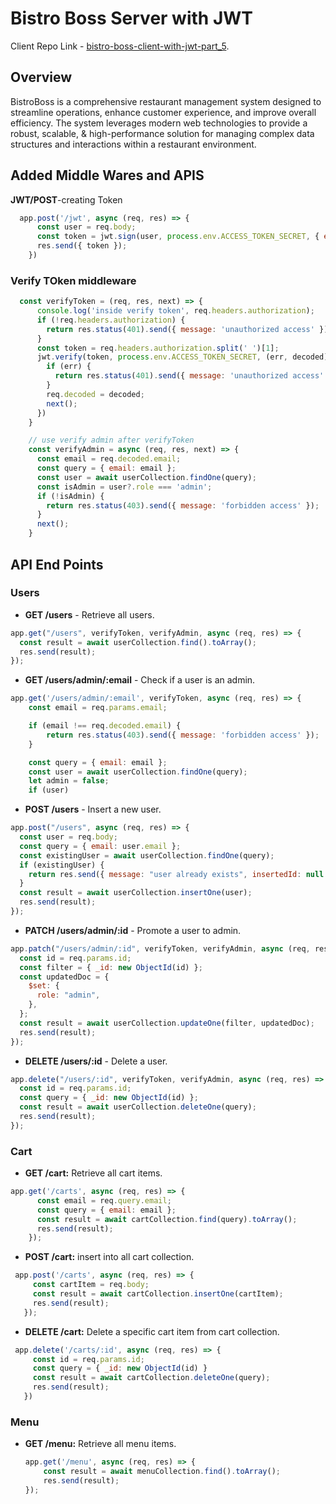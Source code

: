 # Bistro Boss Server with JWT

Client Repo Link - [bistro-boss-client-with-jwt-part_5](https://github.com/ProgrammingHero1/bistro-boss-client-with-jwt-part_5).

## Overview
BistroBoss is a comprehensive restaurant management system designed to streamline operations, enhance customer experience, and improve overall efficiency. The system leverages modern web technologies to provide a robust, scalable, & high-performance solution for managing complex data structures and interactions within a restaurant environment.

## Added Middle Wares and APIS
**JWT/POST**-creating Token
```js
  app.post('/jwt', async (req, res) => {
      const user = req.body;
      const token = jwt.sign(user, process.env.ACCESS_TOKEN_SECRET, { expiresIn: '1h' });
      res.send({ token });
    })
```
###  **Verify TOken middleware** 
```js
  const verifyToken = (req, res, next) => {
      console.log('inside verify token', req.headers.authorization);
      if (!req.headers.authorization) {
        return res.status(401).send({ message: 'unauthorized access' });
      }
      const token = req.headers.authorization.split(' ')[1];
      jwt.verify(token, process.env.ACCESS_TOKEN_SECRET, (err, decoded) => {
        if (err) {
          return res.status(401).send({ message: 'unauthorized access' })
        }
        req.decoded = decoded;
        next();
      })
    }

    // use verify admin after verifyToken
    const verifyAdmin = async (req, res, next) => {
      const email = req.decoded.email;
      const query = { email: email };
      const user = await userCollection.findOne(query);
      const isAdmin = user?.role === 'admin';
      if (!isAdmin) {
        return res.status(403).send({ message: 'forbidden access' });
      }
      next();
    }

```

## API End Points
### Users

- **GET /users** - Retrieve all users.

```js
app.get("/users", verifyToken, verifyAdmin, async (req, res) => {
  const result = await userCollection.find().toArray();
  res.send(result);
});
```

- **GET /users/admin/:email** - Check if a user is an admin.

```js
app.get('/users/admin/:email', verifyToken, async (req, res) => {
    const email = req.params.email;

    if (email !== req.decoded.email) {
        return res.status(403).send({ message: 'forbidden access' });
    }

    const query = { email: email };
    const user = await userCollection.findOne(query);
    let admin = false;
    if (user)
```

- **POST /users** - Insert a new user.

```js
app.post("/users", async (req, res) => {
  const user = req.body;
  const query = { email: user.email };
  const existingUser = await userCollection.findOne(query);
  if (existingUser) {
    return res.send({ message: "user already exists", insertedId: null });
  }
  const result = await userCollection.insertOne(user);
  res.send(result);
});
```

- **PATCH /users/admin/:id** - Promote a user to admin.

```js
app.patch("/users/admin/:id", verifyToken, verifyAdmin, async (req, res) => {
  const id = req.params.id;
  const filter = { _id: new ObjectId(id) };
  const updatedDoc = {
    $set: {
      role: "admin",
    },
  };
  const result = await userCollection.updateOne(filter, updatedDoc);
  res.send(result);
});
```

- **DELETE /users/:id** - Delete a user.

```js
app.delete("/users/:id", verifyToken, verifyAdmin, async (req, res) => {
  const id = req.params.id;
  const query = { _id: new ObjectId(id) };
  const result = await userCollection.deleteOne(query);
  res.send(result);
});
```

### Cart 
- **GET /cart:** Retrieve all cart items.
```js
app.get('/carts', async (req, res) => {
      const email = req.query.email;
      const query = { email: email };
      const result = await cartCollection.find(query).toArray();
      res.send(result);
    });
```
- **POST /cart:** insert into  all cart collection.
 ```js
  app.post('/carts', async (req, res) => {
      const cartItem = req.body;
      const result = await cartCollection.insertOne(cartItem);
      res.send(result);
    });
 ```
- **DELETE /cart:** Delete a  specific cart item from   cart collection.
 ```js
  app.delete('/carts/:id', async (req, res) => {
      const id = req.params.id;
      const query = { _id: new ObjectId(id) }
      const result = await cartCollection.deleteOne(query);
      res.send(result);
    })
 ```
### Menu
- **GET /menu:** Retrieve all menu items.
  ```js
  app.get('/menu', async (req, res) => {
      const result = await menuCollection.find().toArray();
      res.send(result);
  });
